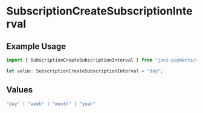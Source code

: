 # SubscriptionCreateSubscriptionInterval

## Example Usage

```typescript
import { SubscriptionCreateSubscriptionInterval } from "jani-payments/models/operations";

let value: SubscriptionCreateSubscriptionInterval = "day";
```

## Values

```typescript
"day" | "week" | "month" | "year"
```